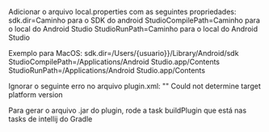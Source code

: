 Adicionar o arquivo local.properties com as seguintes propriedades:
sdk.dir=Caminho para o SDK do android
StudioCompilePath=Caminho para o local do Android Studio
StudioRunPath=Caminho para o local do Android Studio

Exemplo para MacOS:
sdk.dir=/Users/{usuario}}/Library/Android/sdk
StudioCompilePath=/Applications/Android Studio.app/Contents
StudioRunPath=/Applications/Android Studio.app/Contents

Ignorar o seguinte erro no arquivo plugin.xml:
"<applicationListeners>" Could not determine target platform version

Para gerar o arquivo .jar do plugin, rode a task buildPlugin que está nas tasks de intellij do Gradle